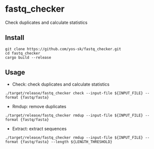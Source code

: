 # fastq_checker
Check duplicates and calculate statistics

## Install

```
git clone https://github.com/yos-sk/fastq_checker.git
cd fastq_checker
cargo build --release
```

## Usage

- Check: check duplicates and calculate statistics
```
./target/release/fastq_checker check --input-file ${INPUT_FILE} --format {fastq/fasta}
```

- Rmdup: remove duplicates
```
./target/release/fastq_checker rmdup --input-file ${INPUT_FILE} --format {fastq/fasta}
```

- Extract: extract sequences
```
./target/release/fastq_checker rmdup --input-file ${INPUT_FILE} --format {fastq/fasta} --length ${LENGTH_THRESHOLD}
```
